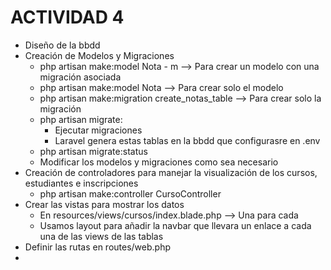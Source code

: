 # ACTIVIDAD 4

- Diseño de la bbdd
- Creación de Modelos y Migraciones
    * php artisan make:model Nota - m --> Para crear un modelo con una migración asociada 
    * php artisan make:model Nota --> Para crear solo el modelo
    * php artisan make:migration create_notas_table --> Para crear solo la migración
    * php artisan migrate:
        - Ejecutar migraciones
        - Laravel genera estas tablas en la bbdd que configurasre en .env
    * php artisan migrate:status
    * Modificar los modelos y migraciones como sea necesario
- Creación de controladores para manejar la visualización de los cursos, estudiantes e inscripciones
    * php artisan make:controller CursoController
- Crear las vistas para mostrar los datos
    * En resources/views/cursos/index.blade.php --> Una para cada
    * Usamos layout para añadir la navbar que llevara un enlace a cada una de las views de las tablas
- Definir las rutas en routes/web.php
- 